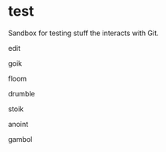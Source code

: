 test
====

Sandbox for testing stuff the interacts with Git.

edit

goik

floom

drumble

stoik

anoint

gambol



